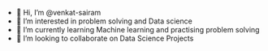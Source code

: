 - 👋 Hi, I’m @venkat-sairam
- 👀 I’m interested in problem solving and Data science
- 🌱 I’m currently learning Machine learning and practising problem solving
- 💞️ I’m looking to collaborate on Data Science Projects


<!---
venkat-sairam/venkat-sairam is a ✨ special ✨ repository because its `README.md` (this file) appears on your GitHub profile.
You can click the Preview link to take a look at your changes.
--->
